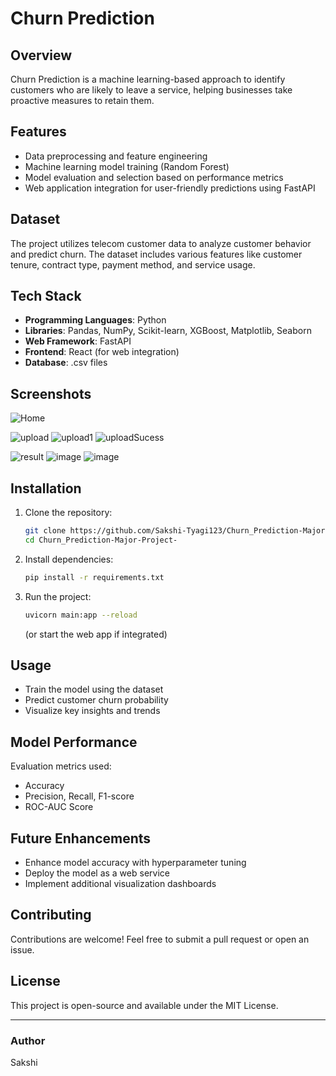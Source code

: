 # Churn Prediction

## Overview
Churn Prediction is a machine learning-based approach to identify customers who are likely to leave a service, helping businesses take proactive measures to retain them.

## Features
- Data preprocessing and feature engineering
- Machine learning model training (Random Forest)
- Model evaluation and selection based on performance metrics
- Web application integration for user-friendly predictions using FastAPI

## Dataset
The project utilizes telecom customer data to analyze customer behavior and predict churn. The dataset includes various features like customer tenure, contract type, payment method, and service usage.

## Tech Stack
- **Programming Languages**: Python
- **Libraries**: Pandas, NumPy, Scikit-learn, XGBoost, Matplotlib, Seaborn
- **Web Framework**: FastAPI
- **Frontend**: React (for web integration)
- **Database**: .csv files

## Screenshots

![Home](https://github.com/user-attachments/assets/d3b94644-a1a6-4f08-b28c-79937d5cb4d6)

![upload](https://github.com/user-attachments/assets/7039cad4-a58c-4a8e-9290-bedddd0dfa3a)
![upload1](https://github.com/user-attachments/assets/801cb076-d1c0-4116-bd06-1ca39b754f35)
![uploadSucess](https://github.com/user-attachments/assets/f39b5da9-c9f1-489d-8533-1b32103debb1)

 ![result](https://github.com/user-attachments/assets/53ac9631-3da7-48ee-8494-d576cf9886eb)
 ![image](https://github.com/user-attachments/assets/d4c85d93-3f05-4a7d-b299-552ec5851903)
 ![image](https://github.com/user-attachments/assets/1528df1f-25c9-4ac4-8727-e71a801974d5)

  ## Installation
1. Clone the repository:
   ```sh
   git clone https://github.com/Sakshi-Tyagi123/Churn_Prediction-Major-Project-.git
   cd Churn_Prediction-Major-Project-
   ```
2. Install dependencies:
   ```sh
   pip install -r requirements.txt
   ```
3. Run the project:
   ```sh
   uvicorn main:app --reload
   ```
   (or start the web app if integrated)

## Usage
- Train the model using the dataset
- Predict customer churn probability
- Visualize key insights and trends

## Model Performance
Evaluation metrics used:
- Accuracy
- Precision, Recall, F1-score
- ROC-AUC Score

## Future Enhancements
- Enhance model accuracy with hyperparameter tuning
- Deploy the model as a web service
- Implement additional visualization dashboards

## Contributing
Contributions are welcome! Feel free to submit a pull request or open an issue.

## License
This project is open-source and available under the MIT License.

---
### **Author**
Sakshi
